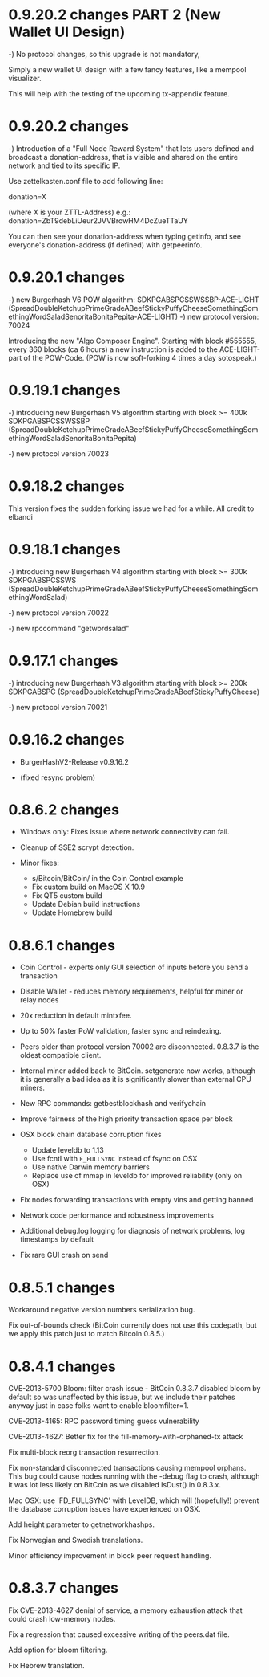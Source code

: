 0.9.20.2 changes PART 2 (New Wallet UI Design)
=============

-) No protocol changes, so this upgrade is not mandatory,

Simply a new wallet UI design with a few fancy features, like a mempool visualizer.

This will help with the testing of the upcoming tx-appendix feature.


0.9.20.2 changes
=============

-) Introduction of a "Full Node Reward System" that lets users defined and broadcast a donation-address, that is visible and shared on the entire network and tied to its specific IP.

Use zettelkasten.conf file to add following line:

donation=X

(where X is your ZTTL-Address)
e.g.:
donation=ZbT9debLiUeur2JVVBrowHM4DcZueTTaUY

You can then see your donation-address when typing getinfo, and see everyone's donation-address (if defined) with getpeerinfo.


0.9.20.1 changes
=============

-) new Burgerhash V6 POW algorithm:
SDKPGABSPCSSWSSBP-ACE-LIGHT (SpreadDoubleKetchupPrimeGradeABeefStickyPuffyCheeseSomethingSomethingWordSaladSenoritaBonitaPepita-ACE-LIGHT)
-) new protocol version: 70024

Introducing the new "Algo Composer Engine".
Starting with block #555555, every 360 blocks (ca 6 hours) a new instruction is added to the ACE-LIGHT-part of the POW-Code.
(POW is now soft-forking 4 times a day sotospeak.)


0.9.19.1 changes
=============

-) introducing new Burgerhash V5 algorithm starting with block >= 400k
SDKPGABSPCSSWSSBP (SpreadDoubleKetchupPrimeGradeABeefStickyPuffyCheeseSomethingSomethingWordSaladSenoritaBonitaPepita)

-) new protocol version 70023


0.9.18.2 changes
=============

This version fixes the sudden forking issue we had for a while.
All credit to elbandi


0.9.18.1 changes
=============

-) introducing new Burgerhash V4 algorithm starting with block >= 300k
SDKPGABSPCSSWS (SpreadDoubleKetchupPrimeGradeABeefStickyPuffyCheeseSomethingSomethingWordSalad)

-) new protocol version 70022

-) new rpccommand "getwordsalad"


0.9.17.1 changes
=============
-) introducing new Burgerhash V3 algorithm starting with block >= 200k
SDKPGABSPC (SpreadDoubleKetchupPrimeGradeABeefStickyPuffyCheese)

-) new protocol version 70021


0.9.16.2 changes
=============

- BurgerHashV2-Release v0.9.16.2

- (fixed resync problem)


0.8.6.2 changes
=============

- Windows only: Fixes issue where network connectivity can fail.

- Cleanup of SSE2 scrypt detection.

- Minor fixes:
  - s/Bitcoin/BitCoin/ in the Coin Control example
  - Fix custom build on MacOS X 10.9
  - Fix QT5 custom build
  - Update Debian build instructions
  - Update Homebrew build 

0.8.6.1 changes
=============

- Coin Control - experts only GUI selection of inputs before you send a transaction

- Disable Wallet - reduces memory requirements, helpful for miner or relay nodes

- 20x reduction in default mintxfee.

- Up to 50% faster PoW validation, faster sync and reindexing.

- Peers older than protocol version 70002 are disconnected.  0.8.3.7 is the oldest compatible client.

- Internal miner added back to BitCoin.  setgenerate now works, although it is generally a bad idea as it is significantly slower than external CPU miners.

- New RPC commands: getbestblockhash and verifychain

- Improve fairness of the high priority transaction space per block

- OSX block chain database corruption fixes
  - Update leveldb to 1.13
  - Use fcntl with `F_FULLSYNC` instead of fsync on OSX
  - Use native Darwin memory barriers
  - Replace use of mmap in leveldb for improved reliability (only on OSX)

- Fix nodes forwarding transactions with empty vins and getting banned

- Network code performance and robustness improvements

- Additional debug.log logging for diagnosis of network problems, log timestamps by default

- Fix rare GUI crash on send

0.8.5.1 changes
===============

Workaround negative version numbers serialization bug.

Fix out-of-bounds check (BitCoin currently does not use this codepath, but we apply this
patch just to match Bitcoin 0.8.5.)

0.8.4.1 changes
===============

CVE-2013-5700 Bloom: filter crash issue - BitCoin 0.8.3.7 disabled bloom by default so was
unaffected by this issue, but we include their patches anyway just in case folks want to 
enable bloomfilter=1.

CVE-2013-4165: RPC password timing guess vulnerability

CVE-2013-4627: Better fix for the fill-memory-with-orphaned-tx attack

Fix multi-block reorg transaction resurrection.

Fix non-standard disconnected transactions causing mempool orphans.  This bug could cause 
nodes running with the -debug flag to crash, although it was lot less likely on BitCoin
as we disabled IsDust() in 0.8.3.x.

Mac OSX: use 'FD_FULLSYNC' with LevelDB, which will (hopefully!) prevent the database 
corruption issues have experienced on OSX.

Add height parameter to getnetworkhashps.

Fix Norwegian and Swedish translations.

Minor efficiency improvement in block peer request handling.


0.8.3.7 changes
===============

Fix CVE-2013-4627 denial of service, a memory exhaustion attack that could crash low-memory nodes.

Fix a regression that caused excessive writing of the peers.dat file.

Add option for bloom filtering.

Fix Hebrew translation.
